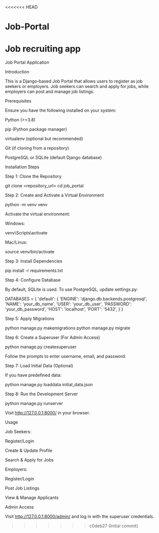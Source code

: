 <<<<<<< HEAD
# Job-Portal
Job recruiting app
=======
Job Portal Application

Introduction

This is a Django-based Job Portal that allows users to register as job seekers or employers. Job seekers can search and apply for jobs, while employers can post and manage job listings.

Prerequisites

Ensure you have the following installed on your system:

Python (>=3.8)

pip (Python package manager)

virtualenv (optional but recommended)

Git (if cloning from a repository)

PostgreSQL or SQLite (default Django database)

Installation Steps

Step 1: Clone the Repository

git clone <repository_url>
cd job_portal

Step 2: Create and Activate a Virtual Environment

python -m venv venv

Activate the virtual environment:

Windows:

venv\Scripts\activate

Mac/Linux:

source venv/bin/activate

Step 3: Install Dependencies

pip install -r requirements.txt

Step 4: Configure Database

By default, SQLite is used. To use PostgreSQL, update settings.py:

DATABASES = {
    'default': {
        'ENGINE': 'django.db.backends.postgresql',
        'NAME': 'your_db_name',
        'USER': 'your_db_user',
        'PASSWORD': 'your_db_password',
        'HOST': 'localhost',
        'PORT': '5432',
    }
}

Step 5: Apply Migrations

python manage.py makemigrations
python manage.py migrate

Step 6: Create a Superuser (For Admin Access)

python manage.py createsuperuser

Follow the prompts to enter username, email, and password.

Step 7: Load Initial Data (Optional)

If you have predefined data:

python manage.py loaddata initial_data.json

Step 8: Run the Development Server

python manage.py runserver

Visit http://127.0.0.1:8000/ in your browser.

Usage

Job Seekers:

Register/Login

Create & Update Profile

Search & Apply for Jobs

Employers:

Register/Login

Post Job Listings

View & Manage Applicants

Admin Access

Visit http://127.0.0.1:8000/admin/ and log in with the superuser credentials.
>>>>>>> c0deb27 (Initial commit)

